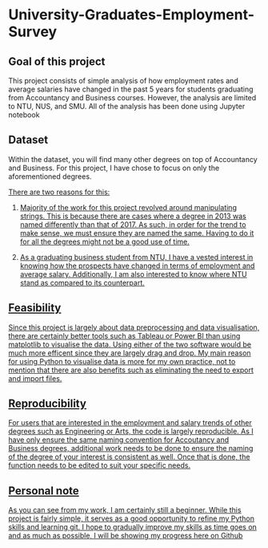 # University-Graduates-Employment-Survey

## Goal of this project 
This project consists of simple analysis of how employment rates and average salaries have changed in the past 5 years for students graduating from Accountancy and Business courses. However, the analysis are limited to NTU, NUS, and SMU. All of the analysis has been done using Jupyter notebook

## Dataset
Within the dataset, you will find many other degrees on top of Accountancy and Business. For this project, I have chose to focus on only the aforementioned degrees. 

<u>There are two reasons for this:<u>
1) Majority of the work for this project revolved around manipulating strings. This is because there are cases where a degree in 2013 was named differently than that of 2017. As such, in order for the trend to make sense, we must ensure they are named the same. Having to do it for all the degrees might not be a good use of time.

2) As a graduating business student from NTU, I have a vested interest in knowing how the prospects have changed in terms of employment and average salary. Additionally, I am also interested to know where NTU stand as compared to its counterpart.

## Feasibility
Since this project is largely about data preprocessing and data visualisation, there are certainly better tools such as Tableau or Power BI than using matplotlib to visualise the data. Using either of the two software would be much more efficent since they are largely drag and drop. My main reason for using Python to visualise data is more for my own practice, not to mention that there are also benefits such as eliminating the need to export and import files.

## Reproducibility
For users that are interested in the employment and salary trends of other degrees such as Engineering or Arts, the code is largely reproducible. As I have only ensure the same naming convention for Accoutancy and Business degrees, additional work needs to be done to ensure the naming of the degree of your interest is consistent as well. Once that is done, the function needs to be edited to suit your specific needs. 

## Personal note
As you can see from my work, I am certainly still a beginner. While this project is fairly simple, it serves as a good opportunity to refine my Python skills and learning git. I hope to gradually improve my skills as time goes on and as much as possible, I will be showing my progress here on Github
